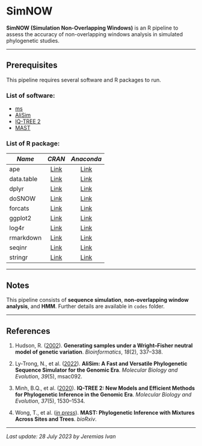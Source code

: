 # SimNOW

**SimNOW (Simulation Non-Overlapping Windows)** is an R pipeline to assess the accuracy of non-overlapping windows analysis in simulated phylogenetic studies.

---
## Prerequisites
This pipeline requires several software and R packages to run. 

### List of software:
- <a href="http://home.uchicago.edu/~rhudson1/source/mksamples.html">ms</a>
- <a href="http://www.iqtree.org/doc/AliSim">AliSim</a>
- <a href="http://www.iqtree.org">IQ-TREE 2</a>
- <a href="http://www.iqtree.org/doc/Complex-Models#multitree-models">MAST</a>

### List of R package:
|   *Name*   |                              *CRAN*                              |                            *Anaconda*                            |
| ---------- |:----------------------------------------------------------------:|:----------------------------------------------------------------:|
| ape        | <a href="https://cran.r-project.org/package=ape">Link</a>        | <a href="https://anaconda.org/conda-forge/r-ape">Link</a>        |
| data.table | <a href="https://cran.r-project.org/package=data.table">Link</a> | <a href="https://anaconda.org/conda-forge/r-data.table">Link</a> |
| dplyr      | <a href="https://cran.r-project.org/package=dplyr">Link</a>      | <a href="https://anaconda.org/conda-forge/r-dplyr">Link</a>      |
| doSNOW     | <a href="https://cran.r-project.org/package=doSNOW">Link</a>     | <a href="https://anaconda.org/conda-forge/r-dosnow">Link</a>     |
| forcats    | <a href="https://cran.r-project.org/package=forcats">Link</a>    | <a href="https://anaconda.org/conda-forge/r-forcats">Link</a>    |
| ggplot2    | <a href="https://cran.r-project.org/package=ggplot2">Link</a>    | <a href="https://anaconda.org/conda-forge/r-ggplot2">Link</a>    |
| log4r      | <a href="https://cran.r-project.org/package=log4r">Link</a>      | <a href="https://anaconda.org/conda-forge/r-log4r">Link</a>      |
| rmarkdown  | <a href="https://cran.r-project.org/package=rmarkdown">Link</a>  | <a href="https://anaconda.org/conda-forge/r-rmarkdown">Link</a>  |
| seqinr     | <a href="https://cran.r-project.org/package=seqinr">Link</a>     | <a href="https://anaconda.org/conda-forge/r-seqinr">Link</a>     |
| stringr    | <a href="https://cran.r-project.org/package=stringr">Link</a>    | <a href="https://anaconda.org/conda-forge/r-stringr">Link</a>    |

---
## Notes
This pipeline consists of **sequence simulation**, **non-overlapping window analysis**, and **HMM**. Further details are available in `codes` folder.

---
## References
1. Hudson, R. (<a href="https://doi.org/10.1093/bioinformatics/18.2.337">2002</a>). **Generating samples under a Wright–Fisher neutral model of genetic variation**. *Bioinformatics*, *18*(2), 337–338.

2. Ly-Trong, N., et al. (<a href="https://doi.org/10.1093/molbev/msac092">2022</a>). **AliSim: A Fast and Versatile Phylogenetic Sequence Simulator for the Genomic Era**. *Molecular Biology and Evolution*, *39*(5), msac092.

3. Minh, B.Q., et al. (<a href="https://doi.org/10.1093/molbev/msaa015">2020</a>). **IQ-TREE 2: New Models and Efficient Methods for Phylogenetic Inference in the Genomic Era**. *Molecular Biology and Evolution*, *37*(5), 1530–1534.
 
4. Wong, T., et al. (<a href="https://doi.org/10.1101/2022.10.06.511210">*in press*</a>). **MAST: Phylogenetic Inference with Mixtures Across Sites and Trees**. *bioRxiv*.

---
*Last update: 28 July 2023 by Jeremias Ivan*